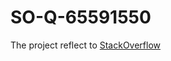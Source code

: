# SO-Q-65591550

The project reflect to [StackOverflow](https://stackoverflow.com/questions/65591550)
